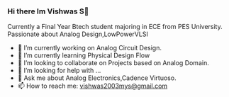### Hi there Im Vishwas S👋

Currently a Final Year Btech student majoring in ECE from PES University. Passionate about Analog Design,LowPowerVLSI


- 🔭 I’m currently working on Analog Circuit Design.
- 🌱 I’m currently learning Physical Design Flow 
- 👯 I’m looking to collaborate on Projects based on Analog Domain.
- 🤔 I’m looking for help with ...
- 💬 Ask me about Analog Electronics,Cadence Virtuoso.
- 📫 How to reach me: vishwas2003mys@gmail.com
